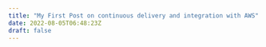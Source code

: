 ```yaml
---
title: "My First Post on continuous delivery and integration with AWS"
date: 2022-08-05T06:48:23Z
draft: false
---
```


